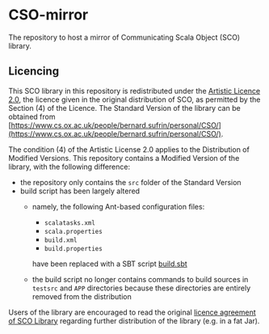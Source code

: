 # CSO-mirror

The repository to host a mirror of Communicating Scala Object (SCO) library.

## Licencing

This SCO library in this repository is redistributed under the [Artistic Licence 2.0](https://www.cs.ox.ac.uk/people/bernard.sufrin/personal/CSO/ArtisticLicence.txt), the licence given in the original distribution of SCO, as permitted by the Section (4) of the Licence. The Standard Version of the library can be obtained from [https://www.cs.ox.ac.uk/people/bernard.sufrin/personal/CSO/](https://www.cs.ox.ac.uk/people/bernard.sufrin/personal/CSO/).

The condition (4) of the Artistic License 2.0 applies to the Distribution of Modified Versions. This repository contains a Modified Version of the library, with the following difference:
 - the repository only contains the `src` folder of the Standard Version
 - build script has been largely altered
   - namely, the following Ant-based configuration files:
     - `scalatasks.xml`
     - `scala.properties`
     - `build.xml`
     - `build.properties`
     
     have been replaced with a SBT script [build.sbt](./build.sbt)
   - the build script no longer contains commands to build sources in `testsrc` and `APP` directories
     because these directories are entirely removed from the distribution

Users of the library are encouraged to read the original [licence agreement of SCO Library](https://www.cs.ox.ac.uk/people/bernard.sufrin/personal/CSO/ArtisticLicence.txt) regarding further distribution of the library (e.g. in a fat Jar).
